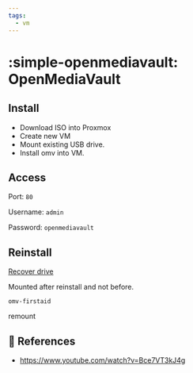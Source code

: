 ```yaml
---
tags:
  - vm
---
```

# :simple-openmediavault: OpenMediaVault

## Install

- Download ISO into Proxmox
- Create new VM
- Mount existing USB drive.
- Install omv into VM.

## Access

Port: `80`

Username: `admin`

Password: `openmediavault`


## Reinstall

[Recover drive][1]

Mounted after reinstall and not before.

```shell
omv-firstaid
```

remount 
## :link: References

- https://www.youtube.com/watch?v=Bce7VT3kJ4g

[1]: <https://www.reddit.com/r/OpenMediaVault/s/vgdGfywcij>
